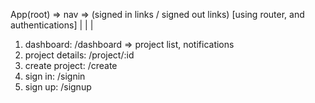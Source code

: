 App(root) => nav => (signed in links / signed out links) [using router, and authentications] 
 |
 |
 |
1. dashboard: /dashboard => project list,  notifications
2. project details: /project/:id
3. create project: /create
4. sign in: /signin
5. sign up: /signup